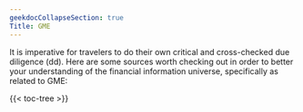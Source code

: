 ```yaml
---
geekdocCollapseSection: true
Title: GME
---
```


It is imperative for travelers to do their own critical and cross-checked due diligence (dd). Here are some sources worth checking out in order to better your understanding of the financial information universe, specifically as related to GME:


{{< toc-tree >}}
